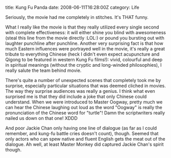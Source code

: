 title: Kung Fu Panda
date: 2008-06-11T16:28:00Z
category: Life

Seriously, the movie had me completely in stitches. It's THAT funny.

What I really like the movie is that they really utilized every single second with complete effectiveness: it will either shine you blind with awesomeness (steal this line from the movie directly :LOL:) or pound you bursting out with laughter punchline after punchline. Another very surprising fact is that how much Eastern influences were portrayed well in the movie, it's really a great tribute to everything Chinese (heck I didn't even expect acupuncture and Qigong to be featured in western Kung Fu films!): vivid, colourful and deep in spiritual meanings (without the cryptic and long-winded philosophies), I really salute the team behind movie.

There's quite a number of unexpected scenes that completely took me by surprise, especially particular situations that was deemed cliched in movies. The way they surprise audiences was really a genius. I think what even surprised me is that they did include a joke that only Chinese could understand. When we were introduced to Master Oogway, pretty much we can hear the Chinese laughing out loud as the word "Oogway" is really the pronunciation of the Chinese word for "turtle"! Damn the scriptwriters really nailed us down on that one! XDDD

And poor Jackie Chan only having one line of dialogue (as far as I could remember, and kung-fu battle cries doesn't count), though. Seemed that only actors who can spew native and fluent English gets the meat out of the dialogue. Ah well, at least Master Monkey did captured Jackie Chan's spirit though.
